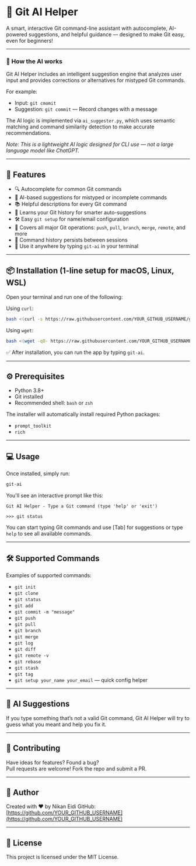 # 🤖 Git AI Helper

A smart, interactive Git command-line assistant with autocomplete, AI-powered suggestions, and helpful guidance — designed to make Git easy, even for beginners!

---

### 🧠 How the AI works

Git AI Helper includes an intelligent suggestion engine that analyzes user input and provides corrections or alternatives for mistyped Git commands.

For example:
- Input: `git cmomit`
- Suggestion: `git commit` — Record changes with a message

The AI logic is implemented via `ai_suggester.py`, which uses semantic matching and command similarity detection to make accurate recommendations.

*Note: This is a lightweight AI logic designed for CLI use — not a large language model like ChatGPT.*

---

## 🚀 Features

- 🔍 Autocomplete for common Git commands
- 🤖 AI-based suggestions for mistyped or incomplete commands
- 📚 Helpful descriptions for every Git command
- 🧠 Learns your Git history for smarter auto-suggestions
- 🛠️ Easy `git setup` for name/email configuration
- 📂 Covers all major Git operations: `push`, `pull`, `branch`, `merge`, `remote`, and more
- 🧵 Command history persists between sessions
- 🎯 Use it anywhere by typing `git-ai` in your terminal

---

## 📦 Installation (1-line setup for macOS, Linux, WSL)

Open your terminal and run one of the following:

Using `curl`:

```bash
bash <(curl -s https://raw.githubusercontent.com/YOUR_GITHUB_USERNAME/git-ai-helper/main/install.sh)
```

Using `wget`:

```bash
bash <(wget -qO- https://raw.githubusercontent.com/YOUR_GITHUB_USERNAME/git-ai-helper/main/install.sh)
```

✅ After installation, you can run the app by typing `git-ai`.

---

## ⚙️ Prerequisites

- Python 3.8+
- Git installed
- Recommended shell: `bash` or `zsh`

The installer will automatically install required Python packages:

- `prompt_toolkit`
- `rich`

---

## 💻 Usage

Once installed, simply run:

```bash
git-ai
```

You'll see an interactive prompt like this:

```
Git AI Helper - Type a Git command (type 'help' or 'exit')

>>> git status
```

You can start typing Git commands and use [Tab] for suggestions or type `help` to see all available commands.

---

## 🛠 Supported Commands

Examples of supported commands:

- `git init`
- `git clone`
- `git status`
- `git add`
- `git commit -m "message"`
- `git push`
- `git pull`
- `git branch`
- `git merge`
- `git log`
- `git diff`
- `git remote -v`
- `git rebase`
- `git stash`
- `git tag`
- `git setup your_name your_email` — quick config helper

---

## 🧠 AI Suggestions

If you type something that’s not a valid Git command, Git AI Helper will try to guess what you meant and help you fix it.

---

## 🤝 Contributing

Have ideas for features? Found a bug?  
Pull requests are welcome! Fork the repo and submit a PR.

---

## 👤 Author

Created with ❤️ by Nikan Eidi 
GitHub: [https://github.com/YOUR_GITHUB_USERNAME](https://github.com/YOUR_GITHUB_USERNAME)

---

## 📄 License

This project is licensed under the MIT License.